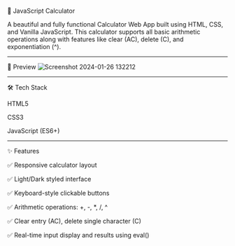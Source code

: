 🧮 JavaScript Calculator

A beautiful and fully functional Calculator Web App built using HTML, CSS, and Vanilla JavaScript. This calculator supports all basic arithmetic operations along with features like clear (AC), delete (C), and exponentiation (^).

--- 


📸 Preview
![Screenshot 2024-01-26 132212](https://github.com/Apoorvap432/Calculator/assets/109838314/e79fa1b4-bae5-4674-8892-79562355cfb2)

---


🛠️ Tech Stack

HTML5

CSS3

JavaScript (ES6+)

--- 

✨ Features

✅ Responsive calculator layout

✅ Light/Dark styled interface

✅ Keyboard-style clickable buttons

✅ Arithmetic operations: +, -, *, /, ^

✅ Clear entry (AC), delete single character (C)

✅ Real-time input display and results using eval()
